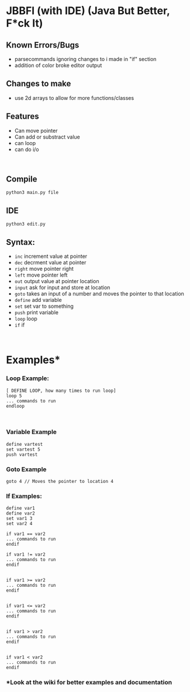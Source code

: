 
# JBBFI (with IDE) (Java But Better, F*ck It)

## Known Errors/Bugs
 - parsecommands ignoring changes to i made in "if" section
 - addition of color broke editor output
 
## Changes to make
 - use 2d arrays to allow for more functions/classes

## Features
 - Can move pointer
 - Can add or substract value
 - can loop 
 - can do i/o
<br>

## Compile
`python3 main.py file`

## IDE
`python3 edit.py`

## Syntax:
- `inc` increment value at pointer
- `dec` decrment value at pointer
- `right` move pointer right
- `left` move pointer left
- `out` output value at pointer location
- `input` ask for input and store at location
- `goto` takes an input of a number and moves the pointer to that location
- `define` add variable
- `set` set var to something
- `push` print variable
- `loop` loop
- `if` if
<br>

# Examples*

### Loop Example:
```
[ DEFINE LOOP, how many times to run loop]
loop 5
... commands to run
endloop
```
<br>

### Variable Example
```
define vartest
set vartest 5
push vartest
```

### Goto Example
```
goto 4 // Moves the pointer to location 4
```

### If Examples:
```
define var1
define var2
set var1 3
set var2 4

if var1 == var2
... commands to run
endif

if var1 != var2
... commands to run
endif


if var1 >= var2
... commands to run
endif


if var1 <= var2
... commands to run
endif


if var1 > var2
... commands to run
endif


if var1 < var2
... commands to run
endif

```

### *Look at the wiki for better examples and documentation
